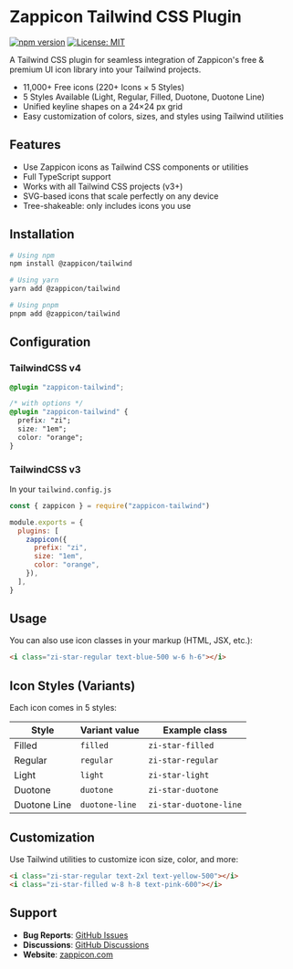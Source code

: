 # Zappicon Tailwind CSS Plugin

[![npm version](https://badge.fury.io/js/%40zappicon%2Ftailwind.svg)](https://badge.fury.io/js/%40zappicon%2Ftailwind)
[![License: MIT](https://img.shields.io/badge/License-MIT-yellow.svg)](https://zappicon.com/license)

A Tailwind CSS plugin for seamless integration of Zappicon's free & premium UI icon library into your Tailwind projects.

- 11,000+ Free icons (220+ Icons × 5 Styles)
- 5 Styles Available (Light, Regular, Filled, Duotone, Duotone Line)
- Unified keyline shapes on a 24×24 px grid
- Easy customization of colors, sizes, and styles using Tailwind utilities

## Features

- Use Zappicon icons as Tailwind CSS components or utilities
- Full TypeScript support
- Works with all Tailwind CSS projects (v3+)
- SVG-based icons that scale perfectly on any device
- Tree-shakeable: only includes icons you use

## Installation

```bash
# Using npm
npm install @zappicon/tailwind

# Using yarn
yarn add @zappicon/tailwind

# Using pnpm
pnpm add @zappicon/tailwind
```

## Configuration

### TailwindCSS v4

```css
@plugin "zappicon-tailwind";

/* with options */
@plugin "zappicon-tailwind" {
  prefix: "zi";
  size: "1em";
  color: "orange";
}
```

### TailwindCSS v3

In your `tailwind.config.js`

```js
const { zappicon } = require("zappicon-tailwind")

module.exports = {
  plugins: [
    zappicon({
      prefix: "zi",
      size: "1em",
      color: "orange",
    }),
  ],
}
```

## Usage

You can also use icon classes in your markup (HTML, JSX, etc.):

```html
<i class="zi-star-regular text-blue-500 w-6 h-6"></i>
```

## Icon Styles (Variants)

Each icon comes in 5 styles:

| Style        | Variant value  | Example class          |
| ------------ | -------------- | ---------------------- |
| Filled       | `filled`       | `zi-star-filled`       |
| Regular      | `regular`      | `zi-star-regular`      |
| Light        | `light`        | `zi-star-light`        |
| Duotone      | `duotone`      | `zi-star-duotone`      |
| Duotone Line | `duotone-line` | `zi-star-duotone-line` |

## Customization

Use Tailwind utilities to customize icon size, color, and more:

```html
<i class="zi-star-regular text-2xl text-yellow-500"></i>
<i class="zi-star-filled w-8 h-8 text-pink-600"></i>
```

## Support

- **Bug Reports**: [GitHub Issues](https://github.com/zappicon/zappicon-tailwind/issues)
- **Discussions**: [GitHub Discussions](https://github.com/zappicon/zappicon-tailwind/discussions)
- **Website**: [zappicon.com](https://zappicon.com)
